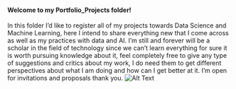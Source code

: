 #### Welcome to my Portfolio_Projects folder! 
In this folder I’d like to register all of my projects towards Data Science and Machine Learning, here I intend to share everything new that I come across as well as my practices with data and AI. I’m still and forever will be a scholar in the field of technology since we can’t learn everything for sure it is worth pursuing knowledge about it, feel completely free to give any type of suggestions and critics about my work, I do need them to get different perspectives about what I am doing and how can I get better at it. I’m open for invitations and proposals thank you.
![Alt Text](https://64.media.tumblr.com/71782c1f7f684bb4a3aef209a40c2fec/3db856c475e49880-2c/s640x960/5eb50154f1861b2336a3443fdee04041420490bd.gifv) 


